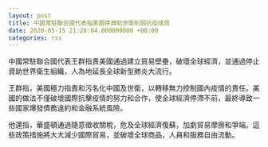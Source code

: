```yaml
---
layout: post
title: 中國常駐聯合國代表指美國停資助世衛削弱抗疫成效
date: 2020-05-15 21:28:04.000000000 +08:00
categories: rss
---
```


中國常駐聯合國代表王群指責美國通過建立貿易壁壘，破壞全球經濟，並通過停止資助世界衛生組織，人為地延長全球新型肺炎大流行。

王群指，美國極力指責和污名化中國及世衛，以轉移無力控制國內疫情的責任。美國的做法不僅破壞國際抗擊疫情的努力和合作，使全球經濟停滯不前，最終導致一些國家爆發債務違約和金融系統風險。

他還指，華盛頓通過隨意徵收關稅，危及全球經濟復蘇，加劇貿易摩擦和爭端。這些政策措施將大大減少國際貿易，並破壞全球商品，人員和服務自由流動。
